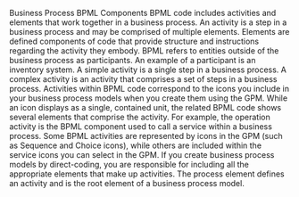 Business Process BPML Components
BPML code includes activities and elements that work together in a business process. An activity is a step in a business process and may be comprised of multiple elements. Elements are defined components of code that provide structure and instructions regarding the activity they embody. BPML refers to entities outside of the business process as participants. An example of a participant is an inventory system. A simple activity is a single step in a business process. A complex activity is an activity that comprises a set of steps in a business process. Activities within BPML code correspond to the icons you include in your business process models when you create them using the GPM. While an icon displays as a single, contained unit, the related BPML code shows several elements that comprise the activity. For example, the operation activity is the BPML component used to call a service within a business process. Some BPML activities are represented by icons in the GPM (such as Sequence and Choice icons), while others are included within the service icons you can select in the GPM. If you create business process models by direct-coding, you are responsible for including all the appropriate elements that make up activities. The process element defines an activity and is the root element of a business process model.